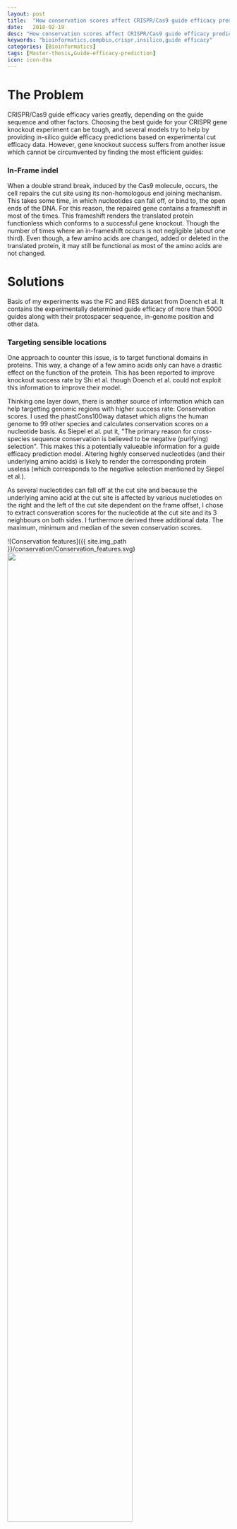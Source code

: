 ```yaml
---
layout: post
title:  "How conservation scores affect CRISPR/Cas9 guide efficacy prediction"
date:   2018-02-19
desc: "How conservation scores affect CRISPR/Cas9 guide efficacy prediction"
keywords: "bioinformatics,compbio,crispr,insilico,guide efficacy"
categories: [Bioinformatics]
tags: [Master-thesis,Guide-efficacy-prediction]
icon: icon-dna
---
```


The Problem
===========

CRISPR/Cas9 guide efficacy varies greatly, depending on the guide sequence and other factors. Choosing the best guide for your CRISPR gene knockout experiment can be tough, and several models try to help by providing in-silico guide efficacy predictions based on experimental cut efficacy data. However, gene knockout success suffers from another issue which cannot be circumvented by finding the most efficient guides:

### In-Frame indel

When a double strand break, induced by the Cas9 molecule, occurs, the cell repairs the cut site using its non-homologous end joining mechanism. This takes some time, in which nucleotides can fall off, or bind to, the open ends of the DNA. For this reason, the repaired gene contains a frameshift in most of the times. This frameshift renders the translated protein functionless which conforms to a successful gene knockout. Though the number of times where an in-frameshift occurs is not negligible (about one third). Even though, a few amino acids are changed, added or deleted in the translated protein, it may still be functional as most of the amino acids are not changed.

Solutions
=========

Basis of my experiments was the FC and RES dataset from Doench et al. It contains the experimentally determined guide efficacy of more than 5000 guides along with their protospacer sequence, in-genome position and other data.

### Targeting sensible locations

One approach to counter this issue, is to target functional domains in proteins. This way, a change of a few amino acids only can have a drastic effect on the function of the protein. This has been reported to improve knockout success rate by Shi et al. though Doench et al. could not exploit this information to improve their model.

Thinking one layer down, there is another source of information which can help targetting genomic regions with higher success rate: Conservation scores. I used the phastCons100way dataset which aligns the human genome to 99 other species and calculates conservation scores on a nucleotide basis. As Siepel et al. put it, "The primary reason for cross-species sequence conservation is believed to be negative (purifying) selection". This makes this a potentially valueable information for a guide efficacy prediction model. Altering highly conserved nucleotides (and their underlying amino acids) is likely to render the corresponding protein useless (which corresponds to the negative selection mentioned by Siepel et al.).

As several nucleotides can fall off at the cut site and because the underlying amino acid at the cut site is affected by various nucletiodes on the right and the left of the cut site dependent on the frame offset, I chose to extract consveration scores for the nucleotide at the cut site and its 3 neighbours on both sides. I furthermore derived three additional data. The maximum, minimum and median of the seven conservation scores.

![Conservation features]({{ site.img_path }}/conservation/Conservation_features.svg)
<img src="{{ site.img_path }}/conservation/Conservation_features.svg" width="75%">

Pearson correlating these data with the experimentally determined guide efficacies showed statistically significant correlations with the highest p-value of 0.0043 for the derived maximum data.

![Conservation correlations]({{ site.img_path }}/conservation/conservation_correlation.png)
<img src="{{ site.img_path }}/conservation/conservation_correlation.png" width="75%">

To verify the predictiveness of conservation data in guide efficacy prediction, I trained the model from Fusi and Doench et al. 200 times with random training/validation splits. 100 times I used the original feature set from their publication and 100 times I added the extracted conservation data. As seen, the mean and median performances improve with the additional information provided.

![Model performance comparison]({{ site.img_path }}/conservation/adaboost_conservation_comparison.png)
<img src="{{ site.img_path }}/conservation/adaboost_conservation_comparison.png" width="75%">

![Model performance comparison]({{ site.img_path }}/conservation/adaboost_conservation_comparison_boxplot.png)
<img src="{{ site.img_path }}/conservation/adaboost_conservation_comparison_boxplot.png" width="75%">

Discussion
==========

The statistically significant correlation between the guide efficacies and the conservation scores, as well as the increase in prediction model performance when providing the model with conservation score information show, that conservation scores contain useful information to improve CRISPR guide efficacy prediction.
Unfortunately the chosen model only improved slightly with a relatively high standard deviation. Future work would include to verify if other models can make better use of the conservation data or if the information value is not high enough to significantly improve model performance.


### References

https://www.nature.com/articles/nbt.3437
https://www.ncbi.nlm.nih.gov/pubmed/16024819
https://www.ncbi.nlm.nih.gov/pubmed/25961408
http://hgdownload.cse.ucsc.edu/goldenPath/hg19/phastCons100way/
https://www.biorxiv.org/content/early/2015/06/26/021568

